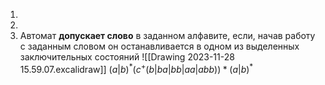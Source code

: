1. 
2. 
3. Автомат __допускает слово__ в заданном алфавите, если, начав работу с заданным словом он останавливается в одном из выделенных заключительных состояний
![[Drawing 2023-11-28 15.59.07.excalidraw]]
$(a|b)^{*}(c^{+}(b|ba|bb|aa|abb))*(a|b)^{*}$
